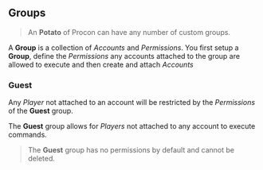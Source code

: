 ## Groups

> An **Potato** of Procon can have any number of custom groups.

A **Group** is a collection of *Accounts* and *Permissions*. You first setup a **Group**, define the *Permissions* any accounts attached to the group are allowed to execute and then create and attach *Accounts*

### Guest

Any *Player* not attached to an account will be restricted by the *Permissions* of the **Guest** group.

The **Guest** group allows for *Players* not attached to any account to execute commands.

> The **Guest** group has no permissions by default and cannot be deleted.
